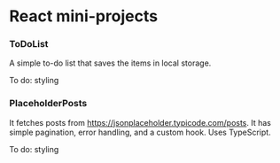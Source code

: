 # React mini-projects

### ToDoList

A simple to-do list that saves the items in local storage.

To do: styling

### PlaceholderPosts

It fetches posts from https://jsonplaceholder.typicode.com/posts. It has simple pagination, error handling, and a custom hook. Uses TypeScript.

To do: styling